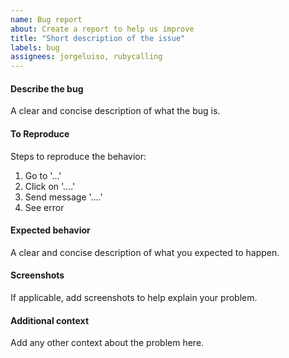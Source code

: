 ```yaml
---
name: Bug report
about: Create a report to help us improve
title: "Short description of the issue"
labels: bug
assignees: jorgeluiso, rubycalling
---
```


#### Describe the bug
A clear and concise description of what the bug is.

#### To Reproduce
Steps to reproduce the behavior:
1. Go to '...'
2. Click on '....'
3. Send message '....'
4. See error

#### Expected behavior
A clear and concise description of what you expected to happen.

#### Screenshots
If applicable, add screenshots to help explain your problem.

#### Additional context
Add any other context about the problem here.
